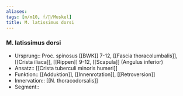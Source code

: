 ```yaml
---
aliases: 
tags: [m/m10, f/🦴/Muskel]
title: M. latissimus dorsi
---
```

### M. latissimus dorsi
- Ursprung:: Proc. spinosus [[BWK]] 7-12, [[Fascia thoracolumbalis]], [[Crista iliaca]], [[Rippen]] 9-12, [[Scapula]] (Angulus inferior)
- Ansatz:: [[Crista tuberculi minoris humeri]]
- Funktion:: [[Adduktion]], [[Innenrotation]], [[Retroversion]]
- Innervation:: [[N. thoracodorsalis]]
- Segment:: 
